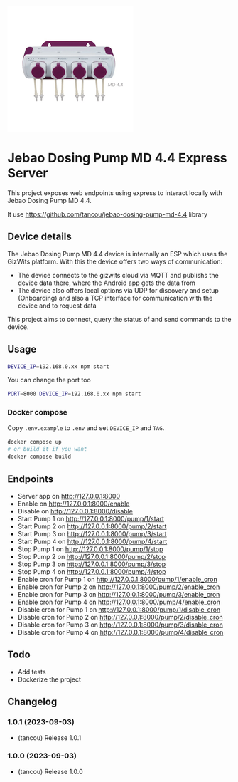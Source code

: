 ![Logo](https://raw.githubusercontent.com/tancou/jebao-dosing-pump-md-4.4-express/main/dosing-pump-jebao-md-44.png)

# Jebao Dosing Pump MD 4.4 Express Server

This project exposes web endpoints using express to interact locally with Jebao Dosing Pump MD 4.4.

It use https://github.com/tancou/jebao-dosing-pump-md-4.4 library

## Device details

The Jebao Dosing Pump MD 4.4 device is internally an ESP which uses the GizWits platform. With this the device offers two ways of communication:
* The device connects to the gizwits cloud via MQTT and publishs the device data there, where the Android app gets the data from
* The device also offers local options via UDP for discovery and setup (Onboarding) and also a TCP interface for communication with the device and to request data

This project aims to connect, query the status of and send commands to the device.

## Usage

```bash
DEVICE_IP=192.168.0.xx npm start
```

You can change the port too
```bash
PORT=8000 DEVICE_IP=192.168.0.xx npm start
```

### Docker compose

Copy `.env.example` to `.env` and set `DEVICE_IP` and `TAG`.
```bash
docker compose up
# or build it if you want
docker compose build
```

## Endpoints

- Server app on http://127.0.0.1:8000
- Enable on http://127.0.0.1:8000/enable
- Disable on http://127.0.0.1:8000/disable
- Start Pump 1 on http://127.0.0.1:8000/pump/1/start
- Start Pump 2 on http://127.0.0.1:8000/pump/2/start
- Start Pump 3 on http://127.0.0.1:8000/pump/3/start
- Start Pump 4 on http://127.0.0.1:8000/pump/4/start
- Stop Pump 1 on http://127.0.0.1:8000/pump/1/stop
- Stop Pump 2 on http://127.0.0.1:8000/pump/2/stop
- Stop Pump 3 on http://127.0.0.1:8000/pump/3/stop
- Stop Pump 4 on http://127.0.0.1:8000/pump/4/stop
- Enable cron for Pump 1 on http://127.0.0.1:8000/pump/1/enable_cron
- Enable cron for Pump 2 on http://127.0.0.1:8000/pump/2/enable_cron
- Enable cron for Pump 3 on http://127.0.0.1:8000/pump/3/enable_cron
- Enable cron for Pump 4 on http://127.0.0.1:8000/pump/4/enable_cron
- Disable cron for Pump 1 on http://127.0.0.1:8000/pump/1/disable_cron
- Disable cron for Pump 2 on http://127.0.0.1:8000/pump/2/disable_cron
- Disable cron for Pump 3 on http://127.0.0.1:8000/pump/3/disable_cron
- Disable cron for Pump 4 on http://127.0.0.1:8000/pump/4/disable_cron

## Todo

- Add tests
- Dockerize the project

## Changelog

### 1.0.1 (2023-09-03)
* (tancou) Release 1.0.1

### 1.0.0 (2023-09-03)
* (tancou) Release 1.0.0